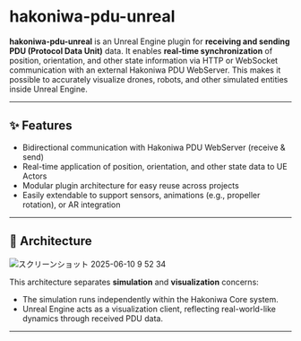 # hakoniwa-pdu-unreal

**hakoniwa-pdu-unreal** is an Unreal Engine plugin for **receiving and sending PDU (Protocol Data Unit)** data.
It enables **real-time synchronization** of position, orientation, and other state information via HTTP or WebSocket communication with an external Hakoniwa PDU WebServer.
This makes it possible to accurately visualize drones, robots, and other simulated entities inside Unreal Engine.

---

## ✨ Features

* Bidirectional communication with Hakoniwa PDU WebServer (receive & send)
* Real-time application of position, orientation, and other state data to UE Actors
* Modular plugin architecture for easy reuse across projects
* Easily extendable to support sensors, animations (e.g., propeller rotation), or AR integration

---

## 🧩 Architecture

![スクリーンショット 2025-06-10 9 52 34](https://github.com/user-attachments/assets/ed9c116b-756a-4b89-8415-9d39c54c1389)

This architecture separates **simulation** and **visualization** concerns:

* The simulation runs independently within the Hakoniwa Core system.
* Unreal Engine acts as a visualization client, reflecting real-world-like dynamics through received PDU data.

---
